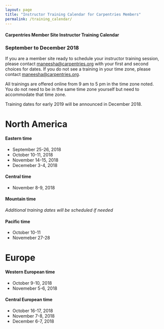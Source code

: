 ```yaml
---
layout: page
title: "Instructor Training Calendar for Carpentries Members"
permalink: /training_calendar/
---
```



#### Carpentries Member Site Instructor Training Calendar
###  September to December 2018


If you are a member site ready to schedule your instructor training session, please contact maneesha@carpentries.org with your first and second choices for dates.  If you do not see a training in your time zone, please contact maneesha@carpentries.org.

All trainings are offered online from 9 am to 5 pm in the time zone noted.  You do not need to be in the same time zone yourself but need to accommodate that time zone. 

Training dates for early 2019 will be announced in December 2018.

# North America

#### Eastern time
* September 25-26, 2018
* October 10-11, 2018
* November 14-15, 2018
* Decemeber 3-4, 2018

#### Central time
* November 8-9, 2018

#### Mountain time
*Additional training dates will be scheduled if needed*

#### Pacific time
* October 10-11
* Novemeber 27-28

# Europe

#### Western European time
* October 9-10, 2018
* Novemeber 5-6, 2018

#### Central European time
* October 16-17, 2018
* November 7-8, 2018
* December 6-7, 2018



